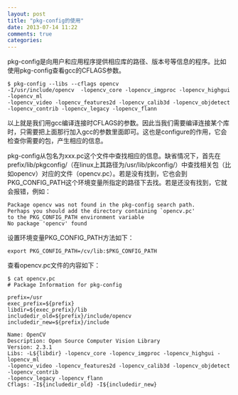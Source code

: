 ```yaml
---
layout: post
title: "pkg-config的使用"
date: 2013-07-14 11:22
comments: true
categories: 
---
```

pkg-config是向用户和应用程序提供相应库的路径、版本号等信息的程序。比如使用pkg-config查看gcc的CFLAGS参数。
```
$ pkg-config --libs --cflags opencv
-I/usr/include/opencv  -lopencv_core -lopencv_imgproc -lopencv_highgui -lopencv_ml 
-lopencv_video -lopencv_features2d -lopencv_calib3d -lopencv_objdetect 
-lopencv_contrib -lopencv_legacy -lopencv_flann
```
以上就是我们用gcc编译连接时CFLAGS的参数。因此当我们需要编译连接某个库时，只需要把上面那行加入gcc的参数里面即可。这也是configure的作用，它会检查你需要的包，产生相应的信息。

pkg-config从包名为xxx.pc这个文件中查找相应的信息。缺省情况下，首先在prefix/lib/pkgconfig/（在linux上其路径为/usr/lib/pkconfig/）中查找相关包（比如opencv）对应的文件（opencv.pc）。若是没有找到，它也会到PKG_CONFIG_PATH这个环境变量所指定的路径下去找。若是还没有找到，它就会报错，例如：
```
Package opencv was not found in the pkg-config search path.
Perhaps you should add the directory containing `opencv.pc'
to the PKG_CONFIG_PATH environment variable
No package 'opencv' found
```
<!--more-->

设置环境变量PKG_CONFIG_PATH方法如下：
```
export PKG_CONFIG_PATH=/cv/lib:$PKG_CONFIG_PATH
```

查看opencv.pc文件的内容如下：
```
$ cat opencv.pc 
# Package Information for pkg-config

prefix=/usr
exec_prefix=${prefix}
libdir=${exec_prefix}/lib
includedir_old=${prefix}/include/opencv
includedir_new=${prefix}/include

Name: OpenCV
Description: Open Source Computer Vision Library
Version: 2.3.1
Libs: -L${libdir} -lopencv_core -lopencv_imgproc -lopencv_highgui -lopencv_ml 
-lopencv_video -lopencv_features2d -lopencv_calib3d -lopencv_objdetect -lopencv_contrib 
-lopencv_legacy -lopencv_flann
Cflags: -I${includedir_old} -I${includedir_new}
```